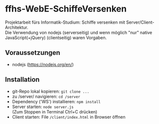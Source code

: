 # ffhs-WebE-SchiffeVersenken
Projektarbeit fürs Informatik-Studium: Schiffe versenken mit Server/Client-Architektur.  
Die Verwendung von nodejs (serverseitig) und wenn möglich "nur" native JavaScript(+jQuery) (clientseitig) waren Vorgaben. 

## Voraussetzungen
* nodejs (https://nodejs.org/en/)

## Installation
- git-Repo lokal kopieren: `git clone ...`
- zu /server/ navigieren: `cd /server`
- Dependency ('WS') installieren: `npm install`
- Server starten: `node server.js`  
(Zum Stoppen in Terminal Ctrl+C drücken) 
- Client starten: File `/client/index.html` in Browser öffnen
